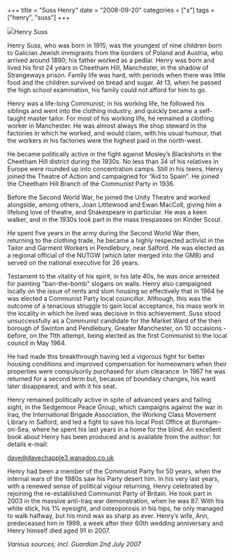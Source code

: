 +++
title = "Suss Henry"
date = "2008-09-20"
categories = ["s"]
tags = ["henry", "suss"]
+++

![](http://79.170.40.183/grahamstevenson.me.uk/images/stories/suss%20henry%201.jpg)Henry Suss

Henry Suss, who was born in 1915, was the youngest of nine children born to Galician Jewish immigrants from the borders of Poland and Austria, who arrived around 1890; his father worked as a pedlar. Henry was born and lived his first 24 years in Cheetham Hill, Manchester, in the shadow of Strangeways prison. Family life was hard, with periods when there was little food and the children survived on bread and sugar. At 13, when he passed the high school examination, his family could not afford for him to go.

Henry was a life-long Communist; in his working life, he followed his siblings and went into the clothing industry, and quickly became a self-taught master tailor. For most of his working life, he remained a clothing worker in Manchester. He was almost always the shop steward in the factories in which he worked, and would claim, with his usual humour, that the workers in his factories were the highest paid in the north-west.

He became politically active in the fight against Mosley’s Blackshirts in the Cheetham Hill district during the 1930s. No less than 34 of his relatives in Europe were rounded up into concentration camps. Still in his teens, Henry joined the Theatre of Action and campaigned for “Aid to Spain”. He joined the Cheetham Hill Branch of the Communist Party in 1936.

Before the Second World War, he joined the Unity Theatre and worked alongside, among others, Joan Littlewood and Ewan MacColl, giving him a lifelong love of theatre, and Shakespeare in particular. He was a keen walker, and in the 1930s took part in the mass trespasses on Kinder Scout.

He spent five years in the army during the Second World War then, returning to the clothing trade, he became a highly respected activist in the Tailor and Garment Workers in Pendlebury, near Salford. He was elected as a regional official of the NUTGW (which later merged into the GMB) and served on the national executive for 26 years.

Testament to the vitality of his spirit, in his late 40s, he was once arrested for painting "ban-the-bomb" slogans on walls. Henry also campaigned locally on the issue of rents and slum housing so effectively that in 1964 he was elected a Communist Party local councillor. Although, this was the outcome of a tenacious struggle to gain local acceptance, his mass work in the locality in which he lived was decisive in this achievement. Suss stood unsuccessfully as a Communist candidate for the Market Ward of the then borough of Swinton and Pendlebury, Greater Manchester, on 10 occasions - before, on the 11th attempt, being elected as the first Communist to the local council in May 1964.

He had made this breakthrough having led a vigorous fight for better housing conditions and improved compensation for homeowners when their properties were compulsorily purchased for slum clearance. In 1967 he was returned for a second term but, because of boundary changes, his ward later disappeared, and with it his seat.

Henry remained politically active in spite of advanced years and failing sight, in the Sedgemoor Peace Group, which campaigns against the war in Iraq, the International Brigade Association, the Working Class Movement Library in Salford, and led a fight to save his local Post Office at Burnham-on-Sea, where he spent his last years in a home for the blind. An excellent book about Henry has been produced and is available from the author: for details e-mail: 

[dave@davechapple3.wanadoo.co.uk](mailto:dave@davechapple3.wanadoo.co.uk)

Henry had been a member of the Communist Party for 50 years, when the internal wars of the 1980s saw his Party desert him. In his very last years, with a renewed sense of political vigour returning, Henry celebrated by rejoining the re-established Communist Party of Britain. He took part in 2003 in the massive anti-Iraq war demonstration, when he was 87. With his white stick, his 1% eyesight, and osteoporosis in his hips, he only managed to walk halfway, but his mind was as sharp as ever. Henry’s wife, Ann, predeceased him in 1999, a week after their 60th wedding anniversary and Henry himself died aged 91 in 2007.

_Various sources; incl. Guardian 2nd July 2007_
